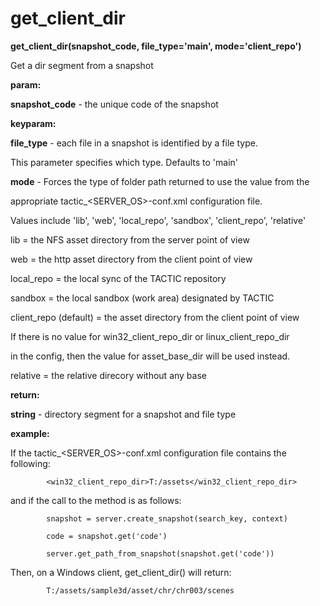 # get\_client\_dir

**get\_client\_dir(snapshot\_code, file\_type='main', mode='client\_repo')**

Get a dir segment from a snapshot

**param:**

**snapshot\_code** - the unique code of the snapshot

**keyparam:**

**file\_type** - each file in a snapshot is identified by a file type.

This parameter specifies which type. Defaults to 'main'

**mode** - Forces the type of folder path returned to use the value from the

appropriate tactic\_&lt;SERVER\_OS&gt;-conf.xml configuration file.

Values include 'lib', 'web', 'local\_repo', 'sandbox', 'client\_repo', 'relative'

lib = the NFS asset directory from the server point of view

web = the http asset directory from the client point of view

local\_repo = the local sync of the TACTIC repository

sandbox = the local sandbox (work area) designated by TACTIC

client\_repo (default) = the asset directory from the client point of view

If there is no value for win32\_client\_repo\_dir or linux\_client\_repo\_dir

in the config, then the value for asset\_base\_dir will be used instead.

relative = the relative direcory without any base

**return:**

**string** - directory segment for a snapshot and file type

**example:**

If the tactic\_&lt;SERVER\_OS&gt;-conf.xml configuration file contains the following:

            <win32_client_repo_dir>T:/assets</win32_client_repo_dir>

and if the call to the method is as follows:

            snapshot = server.create_snapshot(search_key, context)

            code = snapshot.get('code')

            server.get_path_from_snapshot(snapshot.get('code'))

Then, on a Windows client, get\_client\_dir() will return:

            T:/assets/sample3d/asset/chr/chr003/scenes
